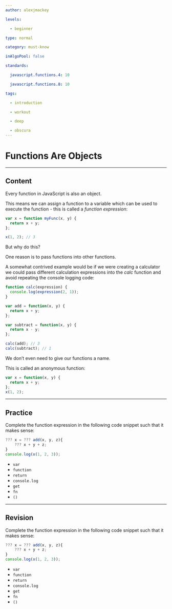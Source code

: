 ```yaml
---
author: alexjmackey

levels:

  - beginner

type: normal

category: must-know

inAlgoPool: false

standards:

  javascript.functions.4: 10

  javascript.functions.8: 10

tags:

  - introduction

  - workout

  - deep

  - obscura
---
```


# Functions Are Objects

---

## Content

Every function in JavaScript is also an object.

This means we can assign a function to a variable which can be used to execute the function - this is called a _function expression_:

```javascript
var x = function myFunc(x, y) {
  return x + y;
};

x(1, 2); // 3
```

But why do this?

One reason is to pass functions into other functions.

A somewhat contrived example would be if we were creating a calculator we could pass different calculation expressions into the _calc_ function and avoid repeating the console logging code:

```javascript
function calc(expression) {
  console.log(expression(2, 1));
}

var add = function(x, y) {
  return x + y;
};

var subtract = function(x, y) {
  return x - y;
};

calc(add); // 3
calc(subtract); // 1
```

We don’t even need to give our functions a name.

This is called an anonymous function:

```javascript
var x = function(x, y) {
  return x + y;
};
x(1, 2);
```

---

## Practice

Complete the function expression in the following code snippet such that it makes sense:

```javascript
??? x = ??? add(x, y, z){
    ??? x + y + z;
}
console.log(x(1, 2, 3));
```

- `var`
- `function`
- `return`
- `console.log`
- `get`
- `fn`
- `()`

---

## Revision

Complete the function expression in the following code snippet such that it makes sense:

```javascript
??? x = ??? add(x, y, z){
    ??? x + y + z;
}
console.log(x(1, 2, 3));
```

- `var`
- `function`
- `return`
- `console.log`
- `get`
- `fn`
- `()`
